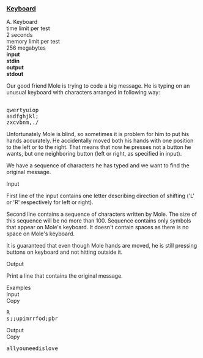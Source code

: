 <h3><a href="https://codeforces.com/contest/474/problem/A" target="_blank" rel="noopener noreferrer">Keyboard</a></h3>

<div class="header"><div class="title">A. Keyboard</div><div class="time-limit"><div class="property-title">time limit per test</div>2 seconds</div><div class="memory-limit"><div class="property-title">memory limit per test</div>256 megabytes</div><div class="input-file input-standard" style="font-weight: bold"><div class="property-title">input</div>stdin</div><div class="output-file output-standard" style="font-weight: bold"><div class="property-title">output</div>stdout</div></div><div><p>Our good friend Mole is trying to code a big message. He is typing on an unusual keyboard with characters arranged in following way:</p><pre class="verbatim"><br>qwertyuiop<br>asdfghjkl;<br>zxcvbnm,./<br></pre><p>Unfortunately Mole is blind, so sometimes it is problem for him to put his hands accurately. He accidentally moved both his hands with one position to the left or to the right. That means that now he presses not a button he wants, but one neighboring button (left or right, as specified in input).</p><p>We have a sequence of characters he has typed and we want to find the original message.</p></div><div class="input-specification"><div class="section-title">Input</div><p>First line of the input contains one letter describing direction of shifting (<span class="tex-font-style-tt">'L'</span> or <span class="tex-font-style-tt">'R'</span> respectively for left or right).</p><p>Second line contains a sequence of characters written by Mole. The size of this sequence will be no more than <span class="tex-span">100</span>. Sequence contains only symbols that appear on Mole's keyboard. It doesn't contain spaces as there is no space on Mole's keyboard.</p><p>It is guaranteed that even though Mole hands are moved, he is still pressing buttons on keyboard and not hitting outside it.</p></div><div class="output-specification"><div class="section-title">Output</div><p>Print a line that contains the original message.</p></div><div class="sample-tests"><div class="section-title">Examples</div><div class="sample-test"><div class="input"><div class="title">Input<div title="Copy" data-clipboard-target="#id0011627759676631355" id="id0029164935275758597" class="input-output-copier">Copy</div></div><pre id="id0011627759676631355">R<br>s;;upimrrfod;pbr<br></pre></div><div class="output"><div class="title">Output<div title="Copy" data-clipboard-target="#id006966235512956451" id="id00664077678223983" class="input-output-copier">Copy</div></div><pre id="id006966235512956451">allyouneedislove<br></pre></div></div></div>